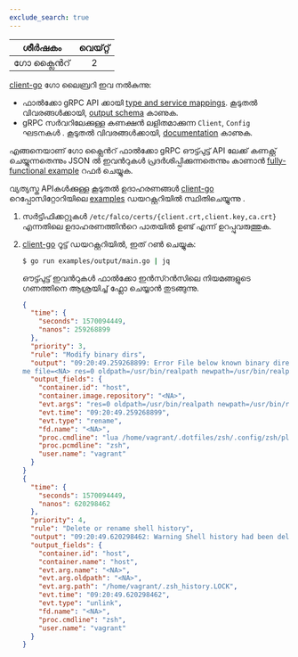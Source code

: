 ```yaml
---
exclude_search: true
---
```

|  ശീർഷകം  | വെയ്റ്റ് |
| :------: | :---: |
| ഗോ ക്ലൈൻറ് |   2   |



 [client-go](https://github.com/falcosecurity/client-go) ഗോ ലൈബ്രറി ഇവ നൽകുന്നു:

- ഫാൽക്കോ gRPC API ക്കായി [type and service mappings](https://godoc.org/github.com/falcosecurity/client-go/pkg/api/outputs). കൂടുതൽ വിവരങ്ങൾക്കായി, [output schema](../outputs) കാണുക.
- gRPC സർവറിലേക്കുള്ള കണക്ഷൻ ലളിതമാക്കുന്ന `Client`, `Config`  ഘടനകൾ . കൂടുതൽ വിവരങ്ങൾക്കായി, [documentation](https://godoc.org/github.com/falcosecurity/client-go/pkg/client) കാണുക.

എങ്ങനെയാണ് ഗോ ക്ലൈൻറ് ഫാൽക്കോ gRPC ഔട്ട്പുട്ട് API ലേക്ക് കണക്റ്റ് ചെയ്യുന്നതെന്നും JSON ൽ ഇവൻറുകൾ പ്രദർശിപ്പിക്കുന്നതെന്നും കാണാൻ [fully-functional example](https://github.com/falcosecurity/client-go/blob/master/examples/output/main.go) റഫർ ചെയ്യുക.

വ്യത്യസ്ത APIകൾക്കുള്ള കൂടുതൽ ഉദാഹരണങ്ങൾ  [client-go](https://github.com/falcosecurity/client-go) റെപ്പോസിറ്റോറിയിലെ  [examples](https://github.com/falcosecurity/client-go/tree/master/examples) ഡയറക്റ്ററിയിൽ സ്ഥിതിചെയ്യുന്നു .

1. സർട്ടിഫിക്കറ്റുകൾ `/etc/falco/certs/{client.crt,client.key,ca.crt}` എന്നതിലെ ഉദാഹരണത്തിൻറെ പാതയിൽ ഉണ്ട് എന്ന് ഉറപ്പുവരുത്തുക.

2. [client-go](https://github.com/falcosecurity/client-go) റൂട്ട് ഡയറക്റ്ററിയിൽ, ഇത് റൺ ചെയ്യുക:

    ```bash
    $ go run examples/output/main.go | jq
    ```

    ഔട്ട്പുട്ട് ഇവൻറുകൾ ഫാൽക്കോ ഇൻസ്റൻസിലെ നിയമങ്ങളുടെ ഗണത്തിനെ ആശ്രയിച്ച് ഫ്ലോ ചെയ്യാൻ തുടങ്ങുന്നു.

    ```json
    {
      "time": {
        "seconds": 1570094449,
        "nanos": 259268899
      },
      "priority": 3,
      "rule": "Modify binary dirs",
      "output": "09:20:49.259268899: Error File below known binary directory renamed/removed (user=vagrant command=lua /home/vagrant/.dotfiles/zsh/.config/zsh/plugins/z.lua/z.lua --init zsh once enhanced pcmdline=zsh operation=rena
    me file=<NA> res=0 oldpath=/usr/bin/realpath newpath=/usr/bin/realpath container_id=host image=<NA>)",
      "output_fields": {
        "container.id": "host",
        "container.image.repository": "<NA>",
        "evt.args": "res=0 oldpath=/usr/bin/realpath newpath=/usr/bin/realpath ",
        "evt.time": "09:20:49.259268899",
        "evt.type": "rename",
        "fd.name": "<NA>",
        "proc.cmdline": "lua /home/vagrant/.dotfiles/zsh/.config/zsh/plugins/z.lua/z.lua --init zsh once enhanced",
        "proc.pcmdline": "zsh",
        "user.name": "vagrant"
      }
    }
    {
      "time": {
        "seconds": 1570094449,
        "nanos": 620298462
      },
      "priority": 4,
      "rule": "Delete or rename shell history",
      "output": "09:20:49.620298462: Warning Shell history had been deleted or renamed (user=vagrant type=unlink command=zsh fd.name=<NA> name=<NA> path=/home/vagrant/.zsh_history.LOCK oldpath=<NA> host (id=host))",
      "output_fields": {
        "container.id": "host",
        "container.name": "host",
        "evt.arg.name": "<NA>",
        "evt.arg.oldpath": "<NA>",
        "evt.arg.path": "/home/vagrant/.zsh_history.LOCK",
        "evt.time": "09:20:49.620298462",
        "evt.type": "unlink",
        "fd.name": "<NA>",
        "proc.cmdline": "zsh",
        "user.name": "vagrant"
      }
    }
    ```
